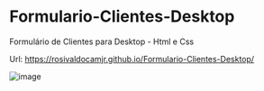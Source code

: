 # Formulario-Clientes-Desktop
Formulário de Clientes para Desktop - Html e Css

Url: https://rosivaldocamjr.github.io/Formulario-Clientes-Desktop/

![image](https://user-images.githubusercontent.com/91435382/158466991-959bdb92-3351-4124-897c-780422b66b4c.png)
